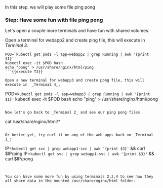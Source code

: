 In this step, we will play some file ping pong

### Step: Have some fun with file ping pong

Let's open a couple more terminals and have fun with shared volumes.

Open a terminal for webapp2 and create ping file, this will execute in  _Terminal 3_.
```
POD=`kubectl get pods -l app=webapp2 | grep Running | awk '{print $1}'`
kubectl exec -it $POD bash
echo "pong" > /usr/share/nginx/html/ping
```{{execute T3}}

Open a new terminal for webapp3 and create pong file, this will execute in  _Terminal 4_.
```
POD=`kubectl get pods -l app=webapp3 | grep Running | awk '{print $1}'`
kubectl exec -it $POD bash
echo "ping" > /usr/share/nginx/html/pong
```{{execute T4}}

Now let's go back to _Terminal 2_ and see our ping pong files
```
cat /usr/share/nginx/html/*
```{{execute T2}}

Or better yet, try curl it on any of the web apps back on _Terminal 1_:
```
IP=`kubectl get svc | grep webapp1-svc | awk '{print $3}'` && curl $IP/ping
IP=`kubectl get svc | grep webapp1-svc | awk '{print $3}'` && curl $IP/pong
```{{execute T1}}


You can have some more fun by using terminals 2,3,4 to see how they all share data in the mounted /usr/share/nginx/html folder.
